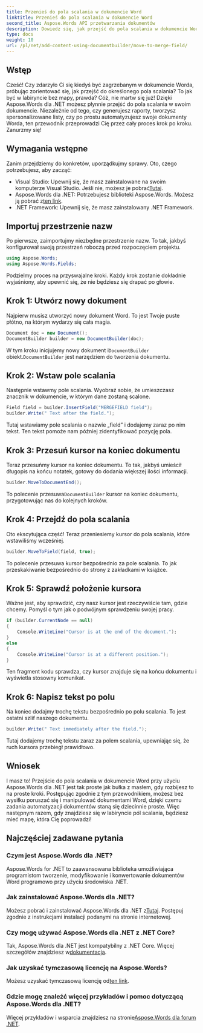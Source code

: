 ```yaml
---
title: Przenieś do pola scalania w dokumencie Word
linktitle: Przenieś do pola scalania w dokumencie Word
second_title: Aspose.Words API przetwarzania dokumentów
description: Dowiedz się, jak przejść do pola scalania w dokumencie Word za pomocą Aspose.Words dla .NET dzięki naszemu kompleksowemu przewodnikowi krok po kroku. Idealne dla programistów .NET.
type: docs
weight: 10
url: /pl/net/add-content-using-documentbuilder/move-to-merge-field/
---
```

## Wstęp

Cześć! Czy zdarzyło Ci się kiedyś być zagrzebanym w dokumencie Worda, próbując zorientować się, jak przejść do określonego pola scalania? To jak być w labiryncie bez mapy, prawda? Cóż, nie martw się już! Dzięki Aspose.Words dla .NET możesz płynnie przejść do pola scalania w swoim dokumencie. Niezależnie od tego, czy generujesz raporty, tworzysz spersonalizowane listy, czy po prostu automatyzujesz swoje dokumenty Worda, ten przewodnik przeprowadzi Cię przez cały proces krok po kroku. Zanurzmy się!

## Wymagania wstępne

Zanim przejdziemy do konkretów, uporządkujmy sprawy. Oto, czego potrzebujesz, aby zacząć:

-  Visual Studio: Upewnij się, że masz zainstalowane na swoim komputerze Visual Studio. Jeśli nie, możesz je pobrać[Tutaj](https://visualstudio.microsoft.com/).
-  Aspose.Words dla .NET: Potrzebujesz biblioteki Aspose.Words. Możesz ją pobrać z[ten link](https://releases.aspose.com/words/net/).
- .NET Framework: Upewnij się, że masz zainstalowany .NET Framework.

## Importuj przestrzenie nazw

Po pierwsze, zaimportujmy niezbędne przestrzenie nazw. To tak, jakbyś konfigurował swoją przestrzeń roboczą przed rozpoczęciem projektu.

```csharp
using Aspose.Words;
using Aspose.Words.Fields;
```

Podzielmy proces na przyswajalne kroki. Każdy krok zostanie dokładnie wyjaśniony, aby upewnić się, że nie będziesz się drapać po głowie.

## Krok 1: Utwórz nowy dokument

Najpierw musisz utworzyć nowy dokument Word. To jest Twoje puste płótno, na którym wydarzy się cała magia.

```csharp
Document doc = new Document();
DocumentBuilder builder = new DocumentBuilder(doc);
```

 W tym kroku inicjujemy nowy dokument i`DocumentBuilder` obiekt.`DocumentBuilder` jest narzędziem do tworzenia dokumentu.

## Krok 2: Wstaw pole scalania

Następnie wstawmy pole scalania. Wyobraź sobie, że umieszczasz znacznik w dokumencie, w którym dane zostaną scalone.

```csharp
Field field = builder.InsertField("MERGEFIELD field");
builder.Write(" Text after the field.");
```

Tutaj wstawiamy pole scalania o nazwie „field” i dodajemy zaraz po nim tekst. Ten tekst pomoże nam później zidentyfikować pozycję pola.

## Krok 3: Przesuń kursor na koniec dokumentu

Teraz przesuńmy kursor na koniec dokumentu. To tak, jakbyś umieścił długopis na końcu notatek, gotowy do dodania większej ilości informacji.

```csharp
builder.MoveToDocumentEnd();
```

 To polecenie przesuwa`DocumentBuilder` kursor na koniec dokumentu, przygotowując nas do kolejnych kroków.

## Krok 4: Przejdź do pola scalania

Oto ekscytująca część! Teraz przeniesiemy kursor do pola scalania, które wstawiliśmy wcześniej.

```csharp
builder.MoveToField(field, true);
```

To polecenie przesuwa kursor bezpośrednio za pole scalania. To jak przeskakiwanie bezpośrednio do strony z zakładkami w książce.

## Krok 5: Sprawdź położenie kursora

Ważne jest, aby sprawdzić, czy nasz kursor jest rzeczywiście tam, gdzie chcemy. Pomyśl o tym jak o podwójnym sprawdzeniu swojej pracy.

```csharp
if (builder.CurrentNode == null)
{
    Console.WriteLine("Cursor is at the end of the document.");
}
else
{
    Console.WriteLine("Cursor is at a different position.");
}
```

Ten fragment kodu sprawdza, czy kursor znajduje się na końcu dokumentu i wyświetla stosowny komunikat.

## Krok 6: Napisz tekst po polu

Na koniec dodajmy trochę tekstu bezpośrednio po polu scalania. To jest ostatni szlif naszego dokumentu.

```csharp
builder.Write(" Text immediately after the field.");
```

Tutaj dodajemy trochę tekstu zaraz za polem scalania, upewniając się, że ruch kursora przebiegł prawidłowo.

## Wniosek

I masz to! Przejście do pola scalania w dokumencie Word przy użyciu Aspose.Words dla .NET jest tak proste jak bułka z masłem, gdy rozbijesz to na proste kroki. Postępując zgodnie z tym przewodnikiem, możesz bez wysiłku poruszać się i manipulować dokumentami Word, dzięki czemu zadania automatyzacji dokumentów staną się dziecinnie proste. Więc następnym razem, gdy znajdziesz się w labiryncie pól scalania, będziesz mieć mapę, która Cię poprowadzi!

## Najczęściej zadawane pytania

### Czym jest Aspose.Words dla .NET?
Aspose.Words for .NET to zaawansowana biblioteka umożliwiająca programistom tworzenie, modyfikowanie i konwertowanie dokumentów Word programowo przy użyciu środowiska .NET.

### Jak zainstalować Aspose.Words dla .NET?
 Możesz pobrać i zainstalować Aspose.Words dla .NET z[Tutaj](https://releases.aspose.com/words/net/). Postępuj zgodnie z instrukcjami instalacji podanymi na stronie internetowej.

### Czy mogę używać Aspose.Words dla .NET z .NET Core?
 Tak, Aspose.Words dla .NET jest kompatybilny z .NET Core. Więcej szczegółów znajdziesz w[dokumentacja](https://reference.aspose.com/words/net/).

### Jak uzyskać tymczasową licencję na Aspose.Words?
 Możesz uzyskać tymczasową licencję od[ten link](https://purchase.aspose.com/temporary-license/).

### Gdzie mogę znaleźć więcej przykładów i pomoc dotyczącą Aspose.Words dla .NET?
 Więcej przykładów i wsparcia znajdziesz na stronie[Aspose.Words dla forum .NET](https://forum.aspose.com/c/words/8).